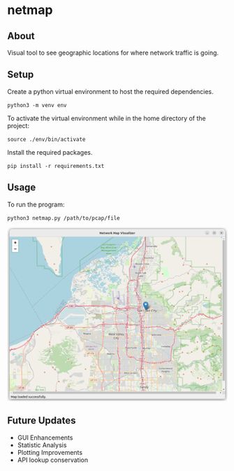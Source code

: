 # netmap
## About
Visual tool to see geographic locations for where network traffic is going.

## Setup

Create a python virtual environment to host the required dependencies.
``` shell
python3 -m venv env
```
To activate the virtual environment while in the home directory of the project:
``` shell
source ./env/bin/activate
```
Install the required packages.
```shell
pip install -r requirements.txt
```

## Usage

To run the program:
``` shell
python3 netmap.py /path/to/pcap/file
```
![Screenshot of netmap running.](https://raw.githubusercontent.com/dewiseman/netmap/refs/heads/main/doc/netmap.png)

## Future Updates

 - GUI Enhancements
 - Statistic Analysis
 - Plotting Improvements
 - API lookup conservation


